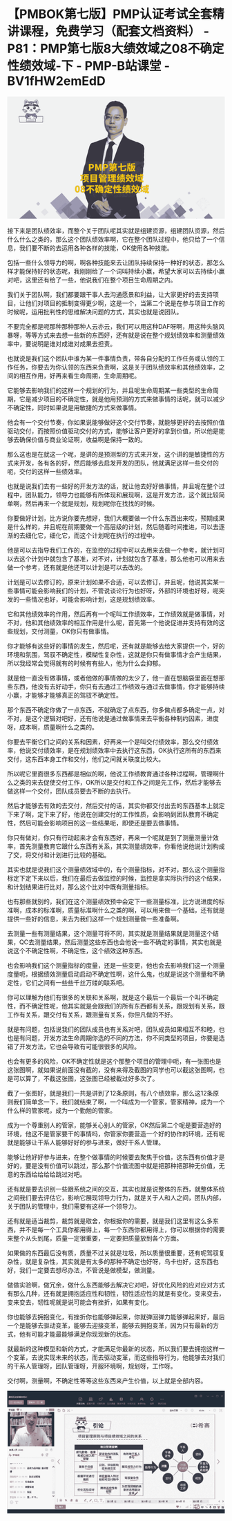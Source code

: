 # 【PMBOK第七版】PMP认证考试全套精讲课程，免费学习（配套文档资料） - P81：PMP第七版8大绩效域之08不确定性绩效域-下 - PMP-B站课堂 - BV1fHW2emEdD

![](img/4cabc38d53585283cb6d8a5197ddea81_0.png)

接下来是团队绩效率，而整个关于团队呢其实就是组建资源，组建团队资源，然后什么什么之类的，那么这个团队绩效率啊，它在整个团队过程中，他只给了一个信息，我们要不断的去运用各种各样的技能，OK使用各种技能。

包括一些什么领导力的啊，啊各种技能来去让团队持续保持一种好的状态，那怎么样才能保持好的状态呢，我刚刚给了一个词叫持续小赢，希望大家可以去持续小赢对吧，这里还有给了一些，他说我们在整个项目生命周期之内。

我们关于团队啊，我们都要跟干事人去沟通愿景和利益，让大家更好的去支持项目，让他们对项目的抵制变得更少啊，这是一个，当第二个说是在参与项目工作的时候呢，运用批判性的思维解决问题的方式，其实也就是说团队。

不要完全都是呃那种那种那种人云亦云，我们可以用这种DAF呀啊，用这种头脑风暴呀，等等方式来去想一些新的东西好，还有就是说在整个规划绩效率和测量绩效率中，要说明是谁对成谁对成果去担责。

也就说是我们这个团队中谁为某一件事情负责，带各自分配的工作任务或认领的工作任务，你要去为你认领的东西来负责啊，这是关于团队绩效率和其他绩效率，之间的相互作用，好再来看生命周期，生命周期呢。

它能够去影响我们的这样一个规划的行为，并且呢生命周期某一些类型的生命周期，它是减少项目的不确定性，就是他用预测的方式来做事情的话呢，就可以减少不确定性，同时如果说是用敏捷的方式来做事情。

他会有一个交付节奏，你如果说能够做好这个交付节奏，就能够更好的去按照价值驱动交付，而按照价值驱动交付的方式，能够让客户更好的拿到价值，所以他是能够去确保价值与商业论证啊，收益啊是保持一致的。

那么这也是在就这一个呢，是讲的是预测型的方式来开发，这个讲的是敏捷性的方式来开发，各有各的好，然后能够去启发开发的团队，他就满足这样一些交付的呃，交付的这样一些绩效率。

也就是说我们去有一些好的开发方法的话，就让他去好好做事情，并且呢在整个过程中，团队能力，领导力也能够有所体现和展现啊，这是开发方法，这个就比较简单啊，然后再来一个就是规划，规划呢你在找找的时候。

你要做好计划，比方说你要先想好，我们大概要做一个什么东西出来哎，预期成果是什么样的，并且呢在前期要做一个高层级的计划，然后随着时间推进，可以去逐渐的去细化它，细化它，而这个计划呢在执行的过程中。

他是可以去指导我们工作的，在监控的过程中可以去用来去做一个参考，就计划可以去这个计划中就包含了基准，对不对，计划就包含了基准，那么他也可以用来去做一个参考，还有就是他还可以计划是可以去改的。

计划是可以去修订的，原来计划如果不合适，可以去修订，并且呢，他说其实某一些事情可能会影响我们的计划，不管说谈论行为也好呀，外部的环境也好呀，呃突发的一些情况也好，可能会影响计划，这是规划绩效率。

它和其他绩效率的作用，然后再有一个呢叫工作绩效率，工作绩效就是做事情，对不对，他和其他绩效率的相互作用是什么呢，首先第一个他说促进并支持有效的这些规划，交付测量，OK你只有做事情。

你才能够有这些好的事情的发生，然后呢，还有就是能够去给大家提供一个，好的环境和氛围，驾驭不确定性，模糊性复杂性，这就是你只有做事情才会产生结果，所以我经常会觉得就有的时候有有些人，他为什么会抑郁。

就是他一直没有做事情，或者他做的事情做的太少了，他一直在想脑袋里面在想那些东西，他没有去好动手，你只有去通过工作绩效与通过去做事情，你才能够持续小赢，才能够才能够真正的驾驭不确定性。

那个东西不确定你做了一点东西，不就确定了点东西，你多做点都多确定一点，对不对，是这个逻辑对吧好，还有他说是通过做事情来去平衡各种制约因素，进度呀，成本啊，质量啊什么之类的。

你要去平衡它们之间的关系和因素，好再来一个是叫交付绩效率，那么交付绩效率，他说交付绩效率，是在规划绩效率中去执行这东西，OK执行这所有的东西来交付，这东西本身工作和交付，他们之间就关联度比较大。

所以呢它里面很多东西都是相似的啊，他说工作绩教育通过各种过程啊，管理啊什么之类的来去促使交付工作，OK所以是交付和工作之间是先工作，然后才能够去做这样一个交付，团队成员要去不断的去执行。

然后才能够去有效的去交付，然后交付的话，其实你都交付出去的东西基本上就定下来了啊，定下来了好，他说在创建交付的工作性质，会影响到团队教育不确定性，然后可能会影响项目的这一些结果呃，即使还是要去做事情。

你只有做对，你只有行动起来才会有东西好，再来一个呢就是到了测量测量计效率，首先测量教育它跟什么东西有关系，其实测量绩效率，你看他说他说计划构成了交，将交付和计划进行比较的基础。

其实也就是说我们这个测量绩效域中的，有个测量指标，对不对，那么这个测量指标定下定下来以后，我们在最后去做监控的时候，监控是拿实际执行的这个结果，和计划结果进行比对，那么这个比对中既有测量指标。

也有那些就别的，我们在这个测量绩效预中会定下一些测量标准，比方说进度的标准啊，成本的标准啊，质量标准啊什么之类的啊，可以用来做一个基础，还有就是提供一些好的信息，来去为我们这样一个规划测量做一些准备啊。

去测量一些有测量结果，这个测量可将不同，其实就是测量结果就是测量这个结果，QC去测量结果，然后测量这些东西也会他说一些不确定的事情，其实也就是说这个不确定性啊，不确定性，这个绩效这种东西。

也会影响我们这个测量指标的度量，还是一些变更，他也会去影响我们这一个测量度量呃，根据绩效测量启动启动不确定性啊，这什么鬼，也就是说这个测量和不确定性，它们之间有一些些千丝万缕的联系吧。

你可以理解为他们有很多的关联和关系啊，就是这个最后一个最后一个叫不确定性，而不确定性呢，他其实就是会跟我们的所有东西都有关系，跟规划有关系，跟工作有关系，跟交付有关系，跟测量有关系，你但凡做的不好。

就是有问题，包括说我们的团队成员也有关系对吧，团队成员如果相互不和睦，也也是有问题，开发方法生命周期你选的不同的方法，你不同类型的项目，你要是选错了开发方法，它也会导致有可能很很多的风险。

也会有更多的风险，OK不确定性就是这个那整个项目的管理中呃，有一张图也是这张图啊，就如果说前面没有截的，没有来得及截图的同学也可以截这张图啊，也是可以算了，不截这张图，这张图已经被截过好多次了。

截了一张图好，就是我们一共是讲到了12条原则，有八个绩效率，那么这12条原则我们简单念一下，我们就结束了啊，一个叫成为一个管家，管家精神，成为一个什么样的管家呢，成为一个勤勉的管家。

成为一个尊重别人的管家，能够关心别人的管家，OK然后第二个呢是要营造好的环境，他这不是管家要干的事情吗，你管家你要营造一个好的协作的环境，还有呢就是能够让干系人能够好好的参与进来，做好干系人管理。

能够让他好好参与进来，在整个做事情的时候要去聚焦于价值，这东西有价值才是好的，要是没有价值可以跳过，那么那个价值流图中就是把那种把那种无价值，无意的东西给给给给跳过对吧。

还有就是要去识别一些跟系统之间的交互，其实也就是说整体的东西，就整体系统之间我们要去评估它，影响它展现领导力行为，就是关于人和人之间，团队内部，关于团队的管理中，我们需要有这样一个领导力。

还有就是适当裁剪，裁剪就是取舍，你根据你的需要，就是我们这里有这么多东西，并不是每一个工具你都用得上，每一个东西你都用得上，你可以根据你的需要来整个从头到尾，质量一定很重要，一定要把质量放到各个方面。

如果做的东西最后没有质，质量不过关就是垃圾，所以质量很重要，还有呢驾驭复杂性，就是复杂性，其实就是有太多的那种不确定也好呀，乌卡也好，这东西也好，我们一定要去想尽办法，不管说是做模型，做测量。

做做实验啊，做冗余，做什么东西能够去解决它对吧，好优化风险的应对应对方式有那么几种，还有就是拥抱适应性和韧性，韧性适应性的就是有变化，变来变去，变来变去，韧性呢就是说可能会有挫折，如果有变化。

你也能够去拥抱变化，有挫折你也能够弹起来，你就弹回弹力能够弹起来好，最后一个是能够去驱动变革，能够去迎接变革，能够去拥抱变革，因为只有最新的方式，他有可能才能最能够满足你现现新的状态。

就最新的这种模型和新的方式，才能满足你最新的状态，所以我们要去拥抱这样一个变革，去说实现未来的状态，而去驱动变革，而这些指导行为，他能够去对我们的干系人管理呀，团队管理呀，开服环境啊，规划呀，工作呀。

交付啊，测量啊，不确定性等等这些东西来产生价值，以上就是全部内容。

![](img/4cabc38d53585283cb6d8a5197ddea81_2.png)